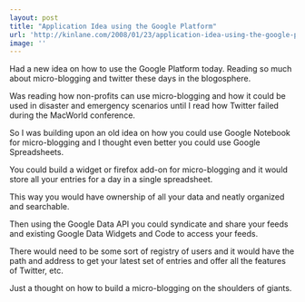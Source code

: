 ```yaml
---
layout: post
title: "Application Idea using the Google Platform"
url: 'http://kinlane.com/2008/01/23/application-idea-using-the-google-platform/'
image: ''
---
```


Had a new idea on how to use the Google Platform today. Reading so much about micro-blogging and twitter these days in the blogosphere.

Was reading how non-profits can use micro-blogging and how it could be used in disaster and emergency scenarios until I read how Twitter failed during the MacWorld conference.

So I was building upon an old idea on how you could use Google Notebook for micro-blogging and I thought even better you could use Google Spreadsheets.

You could build a widget or firefox add-on for micro-blogging and it would store all your entries for a day in a single spreadsheet.

This way you would have ownership of all your data and neatly organized and searchable.

Then using the Google Data API you could syndicate and share your feeds and existing Google Data Widgets and Code to access your feeds.

There would need to be some sort of registry of users and it would have the path and address to get your latest set of entries and offer all the features of Twitter, etc.

Just a thought on how to build a micro-blogging on the shoulders of giants.